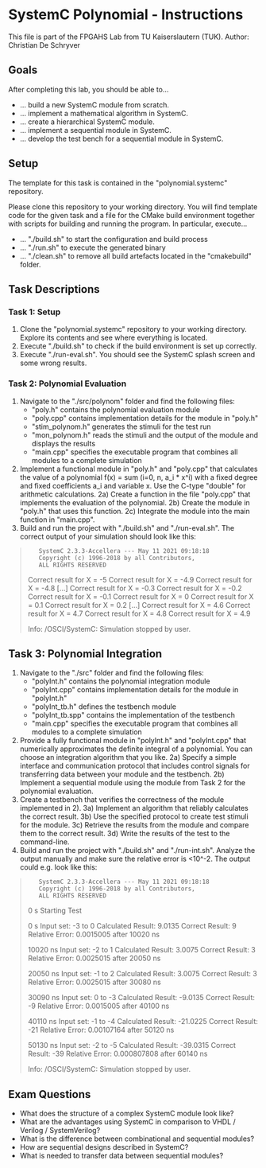 # SystemC Polynomial - Instructions

This file is part of the FPGAHS Lab from TU Kaiserslautern (TUK).
Author: Christian De Schryver



## Goals
After completing this lab, you should be able to...

* ... build a new SystemC module from scratch.
* ... implement a mathematical algorithm in SystemC.
* ... create a hierarchical SystemC module.
* ... implement a sequential module in SystemC.
* ... develop the test bench for a sequential module in SystemC.



## Setup
The template for this task is contained in the "polynomial.systemc" repository.

Please clone this repository to your working directory.
You will find template code for the given task and a file for the CMake build environment together with scripts for building and running the program.
In particular, execute...

* ... "./build.sh" to start the configuration and build process
* ... "./run<task>.sh" to execute the generated binary
* ... "./clean.sh" to remove all build artefacts located in the "cmakebuild" folder.



## Task Descriptions


### Task 1: Setup

1) Clone the "polynomial.systemc" repository to your working directory. Explore its contents and see where everything is located.
2) Execute "./build.sh" to check if the build environment is set up correctly.
3) Execute "./run-eval.sh". You should see the SystemC splash screen and some wrong results.


### Task 2: Polynomial Evaluation

1) Navigate to the "./src/polynom" folder and find the following files:
   * "poly.h" contains the polynomial evaluation module
   * "poly.cpp" contains implementation details for the module in "poly.h"
   * "stim_polynom.h" generates the stimuli for the test run
   * "mon_polynom.h" reads the stimuli and the output of the module and displays the results
   * "main.cpp" specifies the executable program that combines all modules to a complete simulation
2) Implement a functional module in "poly.h" and "poly.cpp" that calculates the value of a polynomial f(x) = sum (i=0, n, a_i * x^i) with a fixed degree and fixed coefficients a_i and variable x. Use the C-type "double" for arithmetic calculations.
   2a) Create a function in the file "poly.cpp" that implements the evaluation of the polynomial.
   2b) Create the module in "poly.h" that uses this function.
   2c) Integrate the module into the main function in "main.cpp".
3) Build and run the project with "./build.sh" and "./run-eval.sh". The correct output of your simulation should look like this:

>        SystemC 2.3.3-Accellera --- May 11 2021 09:18:18
>        Copyright (c) 1996-2018 by all Contributors,
>        ALL RIGHTS RESERVED
> 
> Correct result for X = -5
> Correct result for X = -4.9
> Correct result for X = -4.8
> […]
> Correct result for X = -0.3
> Correct result for X = -0.2
> Correct result for X = -0.1
> Correct result for X = 0
> Correct result for X = 0.1
> Correct result for X = 0.2
> […]
> Correct result for X = 4.6
> Correct result for X = 4.7
> Correct result for X = 4.8
> Correct result for X = 4.9
> 
> Info: /OSCI/SystemC: Simulation stopped by user.
   

## Task 3: Polynomial Integration

1) Navigate to the "./src" folder and find the following files:
   * "polyInt.h" contains the polynomial integration module
   * "polyInt.cpp" contains implementation details for the module in "polyInt.h"
   * "polyInt_tb.h" defines the testbench module
   * "polyInt_tb.spp" contains the implementation of the testbench
   * "main.cpp" specifies the executable program that combines all modules to a complete simulation
2) Provide a fully functional module in "polyInt.h" and "polyInt.cpp" that numerically approximates the definite integral of a polynomial. You can choose an integration algorithm that you like.
   2a) Specify a simple interface and communication protocol that includes control signals for transferring data between your module and the testbench.
   2b) Implement a sequential module using the module from Task 2 for the polynomial evaluation.
3) Create a testbench that verifies the correctness of the module implemented in 2).
   3a) Implement an algorithm that reliably calculates the correct result.
   3b) Use the specified protocol to create test stimuli for the module.
   3c) Retrieve the results from the module and compare them to the correct result.
   3d) Write the results of the test to the command-line.
4) Build and run the project with "./build.sh" and "./run-int.sh". Analyze the output manually and make sure the relative error is <10^-2. The output could e.g. look like this:

>        SystemC 2.3.3-Accellera --- May 11 2021 09:18:18
>        Copyright (c) 1996-2018 by all Contributors,
>        ALL RIGHTS RESERVED
> 
> 0 s Starting Test
> 
> 0 s Input set: -3 to 0
>  Calculated Result: 9.0135
>  Correct Result: 9
>  Relative Error: 0.0015005
>  after 10020 ns
> 
> 10020 ns Input set: -2 to 1
>  Calculated Result: 3.0075
>  Correct Result: 3
>  Relative Error: 0.0025015
>  after 20050 ns
> 
> 20050 ns Input set: -1 to 2
>  Calculated Result: 3.0075
>  Correct Result: 3
>  Relative Error: 0.0025015
>  after 30080 ns
> 
> 30090 ns Input set: 0 to -3
>  Calculated Result: -9.0135
>  Correct Result: -9
>  Relative Error: 0.0015005
>  after 40100 ns
> 
> 40110 ns Input set: -1 to -4
>  Calculated Result: -21.0225
>  Correct Result: -21
>  Relative Error: 0.00107164
>  after 50120 ns
> 
> 50130 ns Input set: -2 to -5
>  Calculated Result: -39.0315
>  Correct Result: -39
>  Relative Error: 0.000807808
>  after 60140 ns
> 
> Info: /OSCI/SystemC: Simulation stopped by user.



## Exam Questions
* What does the structure of a complex SystemC module look like?
* What are the advantages using SystemC in comparison to VHDL / Verilog / SystemVerilog?
* What is the difference between combinational and sequential modules?
* How are sequential designs described in SystemC?
* What is needed to transfer data between sequential modules?
